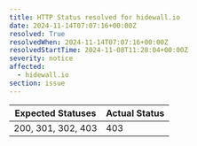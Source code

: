 ```yaml
---
title: HTTP Status resolved for hidewall.io
date: 2024-11-14T07:07:16+00:00Z
resolved: True
resolvedWhen: 2024-11-14T07:07:16+00:00Z
resolvedStartTime: 2024-11-08T11:28:04+00:00Z
severity: notice
affected:
  - hidewall.io
section: issue
---
```


| Expected Statuses | Actual Status  |
|-------------------|----------------|
| 200, 301, 302, 403 | 403 |
